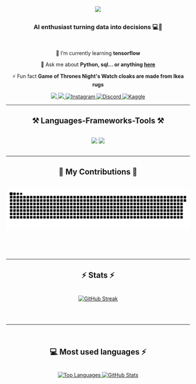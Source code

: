 <h1 align="center">
    <img src="https://readme-typing-svg.herokuapp.com/?font=Righteous&size=35&center=true&vCenter=true&width=500&height=70&duration=4000&lines=Hi+There!+👋;+I'm+Alikacem+Faycal!;" />
</h1>

<h3 align="center">AI enthusiast turning data into decisions 💻🤖</h3>

<br/>

<div align="center">
 
 🌱 I’m currently learning **tensorflow**

💬 Ask me about **Python, sql... or anything [here](https://github.com/Faycal214/Faycal214/issues)**

⚡ Fun fact **Game of Thrones Night's Watch cloaks are made from Ikea rugs**

 </div>
 
<div align="center"> 
  <a href="faycal213.dz@gmail.com">
    <img src="https://img.shields.io/badge/Gmail-333333?style=for-the-badge&logo=gmail&logoColor=red" />
  </a>
  <a href="www.linkedin.com/in/faycal-alikacem" target="_blank">
    <img src="https://img.shields.io/badge/LinkedIn-0077B5?style=for-the-badge&logo=linkedin&logoColor=white" target="_blank" />
  </a>
  <a href="https://www.instagram.com/faycalafb/" target="_blank">
     <img src="https://img.shields.io/badge/Instagram-%23E4405F?style=for-the-badge&logo=instagram&logoColor=white" alt="Instagram">
  </a>
  <a href="https://discord.com/users/900128876309671936" target="_blank">
     <img src="https://img.shields.io/badge/Discord-%237289DA?style=for-the-badge&logo=discord&logoColor=white" alt="Discord">
  </a>
  <a href="https://www.kaggle.com/Ali kacem faycal" target="_blank">
     <img src="https://img.shields.io/badge/Kaggle-%2320BEFF?style=for-the-badge&logo=kaggle&logoColor=white" alt="Kaggle">
  </a>
</div>

 <hr/>
 
<h2 align="center">⚒️ Languages-Frameworks-Tools ⚒️</h2>
<br/>
<div align="center">
    <img src="https://skillicons.dev/icons?i=vscode,github,git,r" />
    <img src="https://skillicons.dev/icons?i=python,tensorflow,pytorch,c,mysql" /><br>
</div>
<br/>
<hr/>

<div align="center">
  <h2>🐍 My Contributions 🐍</h2>
  <br>
  <img alt="snake eating my contributions" src="https://github.com/Faycal214/Faycal214/blob/output/github-contribution-grid-snake.svg" />
  
  <br/><br/><br/>
</div>

<hr/>

<h2 align="center">⚡ Stats ⚡</h2>
<br>
<div align=center> <a href="https://git.io/streak-stats"><img src="https://streak-stats.demolab.com?user=Faycal214&theme=vue-dark&date_format=M%20j%5B%2C%20Y%5D&card_width=500" alt="GitHub Streak" /></a>
</div>

<br/><br/>

<hr/>

<br/>

<h2 align="center">💻 Most used languages ⚡</h2>
<br>
<div align="center">
<a href="https://github.com/anuraghazra/github-readme-stats" target="_blank">
  <img src="https://github-readme-stats.vercel.app/api/top-langs/?username=Faycal214&layout=compact&theme=radical" alt="Top Languages">
</a>
    <a href="https://github.com/anuraghazra/github-readme-stats" target="_blank">
  <img src="https://github-readme-stats.vercel.app/api/?username=Faycal214&show_icons=true&theme=radical" alt="GitHub Stats">
</a>
</div>

<br/>
